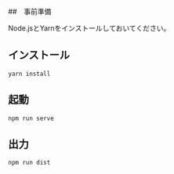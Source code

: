 ##　事前準備

Node.jsとYarnをインストールしておいてください。

## インストール

```
yarn install
```

## 起動

```
npm run serve
```

## 出力

```
npm run dist
```
